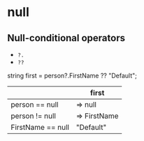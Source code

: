 # null


## Null-conditional operators

- `?.`
- `??`

string first = person?.FirstName ?? "Default";

|                   | first        |
| ----------------- | ------------ |
| person == null    | => null      |
| person != null    | => FirstName |
| FirstName == null | "Default"    |